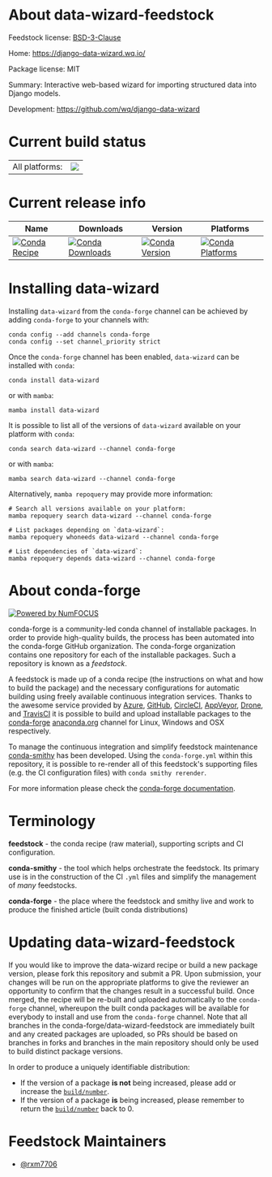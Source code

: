 About data-wizard-feedstock
===========================

Feedstock license: [BSD-3-Clause](https://github.com/conda-forge/data-wizard-feedstock/blob/main/LICENSE.txt)

Home: https://django-data-wizard.wq.io/

Package license: MIT

Summary: Interactive web-based wizard for importing structured data into Django models.

Development: https://github.com/wq/django-data-wizard

Current build status
====================


<table><tr><td>All platforms:</td>
    <td>
      <a href="https://dev.azure.com/conda-forge/feedstock-builds/_build/latest?definitionId=21002&branchName=main">
        <img src="https://dev.azure.com/conda-forge/feedstock-builds/_apis/build/status/data-wizard-feedstock?branchName=main">
      </a>
    </td>
  </tr>
</table>

Current release info
====================

| Name | Downloads | Version | Platforms |
| --- | --- | --- | --- |
| [![Conda Recipe](https://img.shields.io/badge/recipe-data--wizard-green.svg)](https://anaconda.org/conda-forge/data-wizard) | [![Conda Downloads](https://img.shields.io/conda/dn/conda-forge/data-wizard.svg)](https://anaconda.org/conda-forge/data-wizard) | [![Conda Version](https://img.shields.io/conda/vn/conda-forge/data-wizard.svg)](https://anaconda.org/conda-forge/data-wizard) | [![Conda Platforms](https://img.shields.io/conda/pn/conda-forge/data-wizard.svg)](https://anaconda.org/conda-forge/data-wizard) |

Installing data-wizard
======================

Installing `data-wizard` from the `conda-forge` channel can be achieved by adding `conda-forge` to your channels with:

```
conda config --add channels conda-forge
conda config --set channel_priority strict
```

Once the `conda-forge` channel has been enabled, `data-wizard` can be installed with `conda`:

```
conda install data-wizard
```

or with `mamba`:

```
mamba install data-wizard
```

It is possible to list all of the versions of `data-wizard` available on your platform with `conda`:

```
conda search data-wizard --channel conda-forge
```

or with `mamba`:

```
mamba search data-wizard --channel conda-forge
```

Alternatively, `mamba repoquery` may provide more information:

```
# Search all versions available on your platform:
mamba repoquery search data-wizard --channel conda-forge

# List packages depending on `data-wizard`:
mamba repoquery whoneeds data-wizard --channel conda-forge

# List dependencies of `data-wizard`:
mamba repoquery depends data-wizard --channel conda-forge
```


About conda-forge
=================

[![Powered by
NumFOCUS](https://img.shields.io/badge/powered%20by-NumFOCUS-orange.svg?style=flat&colorA=E1523D&colorB=007D8A)](https://numfocus.org)

conda-forge is a community-led conda channel of installable packages.
In order to provide high-quality builds, the process has been automated into the
conda-forge GitHub organization. The conda-forge organization contains one repository
for each of the installable packages. Such a repository is known as a *feedstock*.

A feedstock is made up of a conda recipe (the instructions on what and how to build
the package) and the necessary configurations for automatic building using freely
available continuous integration services. Thanks to the awesome service provided by
[Azure](https://azure.microsoft.com/en-us/services/devops/), [GitHub](https://github.com/),
[CircleCI](https://circleci.com/), [AppVeyor](https://www.appveyor.com/),
[Drone](https://cloud.drone.io/welcome), and [TravisCI](https://travis-ci.com/)
it is possible to build and upload installable packages to the
[conda-forge](https://anaconda.org/conda-forge) [anaconda.org](https://anaconda.org/)
channel for Linux, Windows and OSX respectively.

To manage the continuous integration and simplify feedstock maintenance
[conda-smithy](https://github.com/conda-forge/conda-smithy) has been developed.
Using the ``conda-forge.yml`` within this repository, it is possible to re-render all of
this feedstock's supporting files (e.g. the CI configuration files) with ``conda smithy rerender``.

For more information please check the [conda-forge documentation](https://conda-forge.org/docs/).

Terminology
===========

**feedstock** - the conda recipe (raw material), supporting scripts and CI configuration.

**conda-smithy** - the tool which helps orchestrate the feedstock.
                   Its primary use is in the construction of the CI ``.yml`` files
                   and simplify the management of *many* feedstocks.

**conda-forge** - the place where the feedstock and smithy live and work to
                  produce the finished article (built conda distributions)


Updating data-wizard-feedstock
==============================

If you would like to improve the data-wizard recipe or build a new
package version, please fork this repository and submit a PR. Upon submission,
your changes will be run on the appropriate platforms to give the reviewer an
opportunity to confirm that the changes result in a successful build. Once
merged, the recipe will be re-built and uploaded automatically to the
`conda-forge` channel, whereupon the built conda packages will be available for
everybody to install and use from the `conda-forge` channel.
Note that all branches in the conda-forge/data-wizard-feedstock are
immediately built and any created packages are uploaded, so PRs should be based
on branches in forks and branches in the main repository should only be used to
build distinct package versions.

In order to produce a uniquely identifiable distribution:
 * If the version of a package **is not** being increased, please add or increase
   the [``build/number``](https://docs.conda.io/projects/conda-build/en/latest/resources/define-metadata.html#build-number-and-string).
 * If the version of a package **is** being increased, please remember to return
   the [``build/number``](https://docs.conda.io/projects/conda-build/en/latest/resources/define-metadata.html#build-number-and-string)
   back to 0.

Feedstock Maintainers
=====================

* [@rxm7706](https://github.com/rxm7706/)

